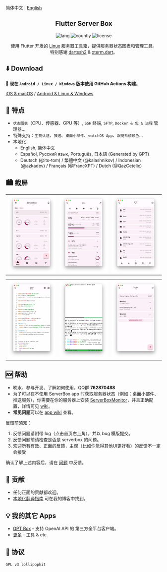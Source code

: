 简体中文 | [English](README.md)

<h2 align="center">Flutter Server Box</h2>

<p align="center">
  <img alt="lang" src="https://img.shields.io/badge/lang-dart-pink">
  <img alt="countly" src="https://img.shields.io/badge/analysis-countly-pink">
  <img alt="license" src="https://img.shields.io/badge/license-GPLv3-pink">
</p>

<p align="center">
使用 Flutter 开发的 <a href="../../issues/43">Linux</a> 服务器工具箱，提供服务器状态图表和管理工具。
<br>
特别感谢 <a href="https://github.com/TerminalStudio/dartssh2">dartssh2</a> & <a href="https://github.com/TerminalStudio/xterm.dart">xterm.dart</a>。
</p>


## ⬇️ Download
🎉 **现在 `Android / Linux / Windows` 版本使用 GitHub Actions 构建**。

[iOS & macOS](https://apps.apple.com/app/id1586449703) / [Android & Linux & Windows](https://github.com/lollipopkit/flutter_server_box/releases)


## 🔖 特点
- `状态图表`（CPU、传感器、GPU 等）, `SSH` 终端, `SFTP`, `Docker & 包 & 进程` 管理器...
- 特殊支持：`生物认证`、`推送`、`桌面小部件`、`watchOS App`、`跟随系统颜色`...
- 本地化
  - English, 简体中文
  - Español, Русский язык, Português, 日本語 (Generated by GPT)
  - Deutsch (@its-tom) / 繁體中文 (@kalashnikov) / Indonesian (@azkadev) / Français (@FrancXPT) / Dutch (@QazCetelic)


## 🏙️ 截屏
<table>
  <tr>
    <td><img width="277px" src="imgs/server.png"></td>
    <td><img width="277px" src="imgs/detail.png"></td>
    <td><img width="277px" src="imgs/sftp.png"></td>
  </tr>
</table>
<table>
  <tr>
    <td><img width="277px" src="imgs/editor.png"> </td>
    <td><img width="277px" src="imgs/ssh.png"></td>
    <td><img width="277px" src="imgs/docker.png"></td>
  </tr>
</table>


## 🆘 帮助

- 吹水、参与开发、了解如何使用，QQ群 **762870488**
- 为了可以在不使用 ServerBox app 时获取服务器状态（例如：桌面小部件、推送服务），你需要在你的服务器上安装 [ServerBoxMonitor](https://github.com/lollipopkit/server_box_monitor)，并且正确配置，详情可见 [wiki](https://github.com/lollipopkit/server_box_monitor/wiki/%E4%B8%BB%E9%A1%B5)。
- **常见问题**可以在 [app wiki](https://github.com/lollipopkit/flutter_server_box/wiki/主页) 查看。

反馈前须知：
1. 反馈问题请附带 log（点击首页右上角），并以 bug 模版提交。
2. 反馈问题前请检查是否是 serverbox 的问题。
3. 欢迎所有有效、正面的反馈，主观（比如你觉得其他UI更好看）的反馈不一定会接受

确认了解上述内容后，请在 [问题](https://github.com/lollipopkit/flutter_server_box/issues/new) 中反馈。


## 🧱 贡献
- 任何正面的贡献都欢迎。
- [本地化翻译指南](https://blog.lolli.tech/faq/) 可在我的博客中找到。


## 💡 我的其它 Apps
- [GPT Box](https://github.com/lollipopkit/flutter_gpt_box) - 支持 OpenAI API 的 第三方全平台客户端。
- [更多](https://github.com/lollipopkit) - 工具 & etc.


## 📝 协议
`GPL v3 lollipopkit`
